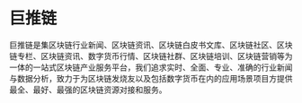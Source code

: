 # 

# 巨推链

巨推链是集区块链行业新闻、区块链资讯、区块链白皮书文库、区块链社区、区块链专栏、区块链资讯、数字货币行情、区块链社群、区块链培训、区块链营销等为一体的一站式区块链产业服务平台，我们追求实时、全面、专业、准确的行业新闻与数据分析，致力于为区块链发烧友以及包括数字货币在内的应用场景项目方提供最全、最好、最强的区块链资源对接和服务。


